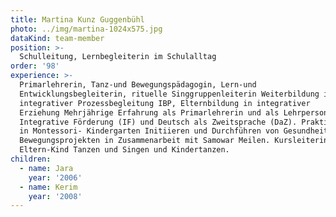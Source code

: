 ```yaml
---
title: Martina Kunz Guggenbühl
photo: ../img/martina-1024x575.jpg
dataKind: team-member
position: >-
  Schulleitung, Lernbegleiterin im Schulalltag
order: '98'
experience: >-
  Primarlehrerin, Tanz-und Bewegungspädagogin, Lern-und
  Entwicklungsbegleiterin, rituelle Singgruppenleiterin Weiterbildung in
  integrativer Prozessbegleitung IBP, Elternbildung in integrativer
  Erziehung Mehrjährige Erfahrung als Primarlehrerin und als Lehrperson für
  Integrative Förderung (IF) und Deutsch als Zweitsprache (DaZ). Praktikum
  in Montessori- Kindergarten Initiieren und Durchführen von Gesundheits-und
  Bewegungsprojekten in Zusammenarbeit mit Samowar Meilen. Kursleiterin
  Eltern-Kind Tanzen und Singen und Kindertanzen.
children:
  - name: Jara
    year: '2006'
  - name: Kerim
    year: '2008'
---
```

